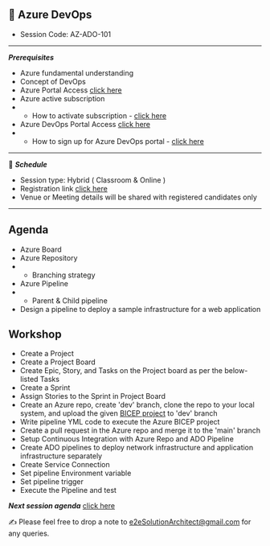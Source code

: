 ## :memo: Azure DevOps
- Session Code: AZ-ADO-101
------------
***Prerequisites***
- Azure fundamental understanding
- Concept of DevOps
- Azure Portal Access [click here](https://portal.azure.com/#home)
- Azure active subscription
- - How to activate subscription - [click here](https://www.youtube.com/watch?v=WjItvZILQUI)
- Azure DevOps Portal Access [click here](https://dev.azure.com/)
- - How to sign up for Azure DevOps portal - [click here](https://www.youtube.com/watch?v=oVIf09CMTMw)
------------
:calendar: ***Schedule***

- Session type: Hybrid ( Classroom & Online ) <br>
- Registration link [click here](https://e2esolutionarchitect.eventbrite.ca/) <br>
- Venue or Meeting details will be shared with registered candidates only
------------
## Agenda
- Azure Board
- Azure Repository
- - Branching strategy
- Azure Pipeline
- - Parent & Child pipeline
- Design a pipeline to deploy a sample infrastructure for a web application 


## Workshop
- Create a Project
- Create a Project Board
- Create Epic, Story, and Tasks on the Project board as per the below-listed Tasks
- Create a Sprint
- Assign Stories to the Sprint in Project Board
- Create an Azure repo, create 'dev' branch, clone the repo to your local system, and upload the given [BICEP project](https://github.com/e2eSolutionArchitect/azure-cloud-masterclass/tree/main/projects/sample/iac-bicep/iac-bicep-webapp) to 'dev' branch
- Write pipeline YML code to execute the Azure BICEP project
- Create a pull request in the Azure repo and merge it to the 'main' branch
- Setup Continuous Integration with Azure Repo and ADO Pipeline
- Create ADO pipelines to deploy network infrastructure and application infrastructure separately
- Create Service Connection
- Set pipeline Environment variable
- Set pipeline trigger
- Execute the Pipeline and test

***Next session agenda*** [click here](https://github.com/e2eSolutionArchitect/academy/blob/main/masterclass/azure/series/agenda/az-ado-102.md)

:writing_hand:  Please feel free to drop a note to e2eSolutionArchitect@gmail.com for any queries.
